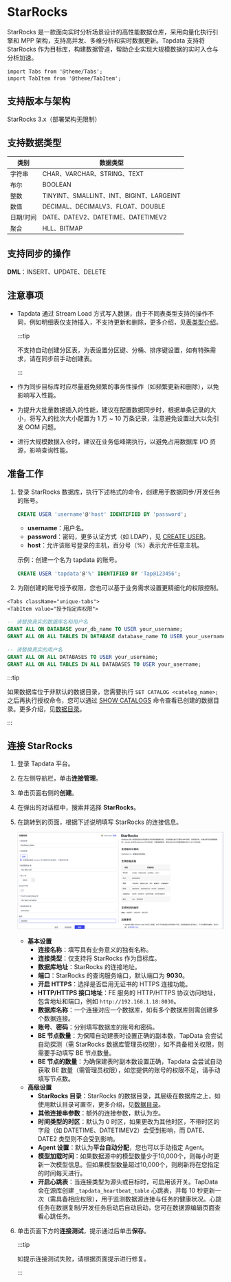 # StarRocks

StarRocks 是一款面向实时分析场景设计的高性能数据仓库，采用向量化执行引擎和 MPP 架构，支持高并发、多维分析和实时数据更新。Tapdata 支持将 StarRocks 作为目标库，构建数据管道，帮助企业实现大规模数据的实时入仓与分析加速。

```mdx-code-block
import Tabs from '@theme/Tabs';
import TabItem from '@theme/TabItem';
```

## 支持版本与架构

StarRocks 3.x（部署架构无限制）

## 支持数据类型

| 类别      | 数据类型                                 |
| --------- | ---------------------------------------- |
| 字符串    | CHAR、VARCHAR、STRING、TEXT              |
| 布尔      | BOOLEAN                                  |
| 整数      | TINYINT、SMALLINT、INT、BIGINT、LARGEINT |
| 数值      | DECIMAL、DECIMALV3、FLOAT、DOUBLE        |
| 日期/时间 | DATE、DATEV2、DATETIME、DATETIMEV2       |
| 聚合      | HLL、BITMAP                              |

## 支持同步的操作

**DML**：INSERT、UPDATE、DELETE

## 注意事项

* Tapdata 通过 Stream Load 方式写入数据，由于不同表类型支持的操作不同，例如明细表仅支持插入，不支持更新和删除，更多介绍，见[表类型介绍](https://docs.mirrorship.cn/zh/docs/table_design/table_types/)。

  :::tip

  不支持自动创建分区表，为表设置分区键、分桶、排序键设置，如有特殊需求，请在同步前手动创建表。

  :::

* 作为同步目标库时应尽量避免频繁的事务性操作（如频繁更新和删除），以免影响写入性能。

* 为提升大批量数据插入的性能，建议在配置数据同步时，根据单条记录的大小，将写入的批次大小配置为 1 万 ~ 10 万条记录，注意避免设置过大以免引发 OOM 问题。

* 进行大规模数据入仓时，建议在业务低峰期执行，以避免占用数据库 I/O 资源，影响查询性能。

  
## 准备工作

1. 登录 StarRocks 数据库，执行下述格式的命令，创建用于数据同步/开发任务的账号。

   ```sql
   CREATE USER 'username'@'host' IDENTIFIED BY 'password';
   ```

   - **username**：用户名。
   - **password**：密码，更多认证方式（如 LDAP），见 [CREATE USER](https://docs.mirrorship.cn/zh/docs/sql-reference/sql-statements/account-management/CREATE_USER)。
   - **host**：允许该账号登录的主机，百分号（%）表示允许任意主机。

   示例：创建一个名为 tapdata 的账号。

   ```sql
   CREATE USER 'tapdata'@'%' IDENTIFIED BY 'Tap@123456';
   ```

2. 为刚创建的账号授予权限，您也可以基于业务需求设置更精细化的权限控制。

```mdx-code-block
<Tabs className="unique-tabs">
<TabItem value="授予指定库权限">
```

```sql
-- 请替换真实的数据库名和用户名
GRANT ALL ON DATABASE your_db_name TO USER your_username;
GRANT ALL ON ALL TABLES IN DATABASE database_name TO USER your_username;
```

</TabItem>

<TabItem value="授予所有库权限">

```sql
-- 请替换真实的用户名
GRANT ALL ON ALL DATABASES TO USER your_username;
GRANT ALL ON ALL TABLES IN ALL DATABASES TO USER your_username;
```

</TabItem>
</Tabs>

:::tip

如果数据库位于非默认的数据目录，您需要执行 `SET CATALOG <catelog_name>;` 之后再执行授权命令，您可以通过 [SHOW CATALOGS](https://docs.starrocks.io/zh/docs/sql-reference/sql-statements/Catalog/SHOW_CATALOGS/) 命令查看已创建的数据目录。更多介绍，见[数据目录](https://docs.mirrorship.cn/zh/docs/data_source/catalog/catalog_overview/)。

:::



## 连接 StarRocks

1. 登录 Tapdata 平台。

2. 在左侧导航栏，单击**连接管理**。

3. 单击页面右侧的**创建**。

4. 在弹出的对话框中，搜索并选择 **StarRocks**。

5. 在跳转到的页面，根据下述说明填写 StarRocks 的连接信息。

   ![连接 StarRocks](../../images/connect_starrocks.png)

    - **基本设置**
      - **连接名称**：填写具有业务意义的独有名称。
      - **连接类型**：仅支持将 StarRocks 作为目标库。
      - **数据库地址**：StarRocks 的连接地址。
      - **端口**：StarRocks 的查询服务端口，默认端口为 **9030**。
      - **开启 HTTPS**：选择是否启用无证书的 HTTPS 连接功能。
      - **HTTP/HTTPS 接口地址**：FE 服务的 HTTP/HTTPS 协议访问地址，包含地址和端口，例如 `http://192.168.1.18:8030`。
      - **数据库名称**：一个连接对应一个数据库，如有多个数据库则需创建多个数据连接。
       - **账号**、**密码**：分别填写数据库的账号和密码。
       - **BE 节点数量**：为保障自动建表时设置正确的副本数，TapData 会尝试自动探测（需 StarRocks 数据库管理员权限），如不具备相关权限，则需要手动填写 BE 节点数量。
       - **BE 节点的数量**：为确保建表时副本数设置正确，Tapdata 会尝试自动获取 BE 数量（需管理员权限），如您提供的账号的权限不足，请手动填写节点数。
    - **高级设置**
      - **StarRocks 目录**：StarRocks 的数据目录，其层级在数据库之上，如使用默认目录可置空，更多介绍，见[数据目录](https://docs.mirrorship.cn/zh/docs/data_source/catalog/catalog_overview/)。
      - **其他连接串参数**：额外的连接参数，默认为空。
      - **时间类型的时区**：默认为 0 时区，如果更改为其他时区，不带时区的字段（如 DATETIME、DATETIMEV2）会受到影响，而 DATE、DATE2 类型则不会受到影响。
      - **Agent 设置**：默认为**平台自动分配**，您也可以手动指定 Agent。
      - **模型加载时间**：如果数据源中的模型数量少于10,000个，则每小时更新一次模型信息。但如果模型数量超过10,000个，则刷新将在您指定的时间每天进行。
      - **开启心跳表**：当连接类型为源头或目标时，可启用该开关。TapData 会在源库创建 `_tapdata_heartbeat_table` 心跳表，并每 10 秒更新一次（需具备相应权限），用于监测数据源连接与任务的健康状况。心跳任务在数据复制/开发任务启动后自动启动，您可在数据源编辑页面查看心跳任务。

6. 单击页面下方的**连接测试**，提示通过后单击**保存**。

   :::tip

   如提示连接测试失败，请根据页面提示进行修复。

   :::